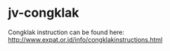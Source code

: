 # jv-congklak

Congklak instruction can be found here: http://www.expat.or.id/info/congklakinstructions.html
